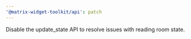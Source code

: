 ```yaml
---
'@matrix-widget-toolkit/api': patch
---
```


Disable the update_state API to resolve issues with reading room state.
